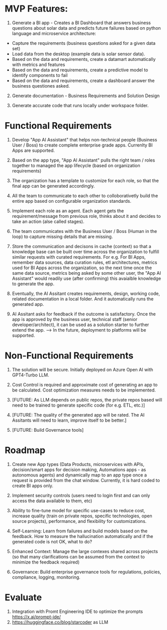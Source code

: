 
# MVP Features: 

1. Generate a BI app - Creates a BI Dashboard that answers business questions about solar data and predicts future failures based on python language and microservice architecture:

- Capture the requirements (business questions asked for a given data set)
- Load data from the desktop (example data is solar sensor data).
- Based on the data and requirements, create a datamart automatically with metrics and features
- Based on the data and requirements, create a predictive model to identify components to fail
- Based on the data and requirements, create a dashboard answer the business questiones asked.

2. Generate documentation - Business Requirements and Solution Design

3. Generate accurate code that runs locally under workspace folder.



# Functional Requirements

1. Develop "App AI Assistant" that helps non-technical people (Business User / Boss) to create complete enterprise grade apps. Currenlty BI Apps are supported.

2. Based on the app type, "App AI Assistant" pulls the right team / roles together to managed the app lifecycle (based on organization requirements)

3. The organization has a template to customize for each role, so that the final app can be generated accordingly.

4. All the team to communicate to each other to colloborativetly build the entire app based on configurable organization standards.

5. Implement each role as an agent. Each agent gets the requirement/message from previous role, thinks about it and decides to take an action (alse called stages). 

6. The team communicates with the Business User / Boss (Human in the loop) to capture missing details that are missing.

7. Store the communication and decisons in cache (context) so that a knowledge base can be built over time across the organization to fulfill similar requests with curated requirements. For e.g. For BI Apps, remember data sources, data curation rules, etl architectures, metrics used for BI Apps across the organization, so the next time once the same data source, metrics being asked by some other user, the "App AI Assistant" would readily use (after confirming) this avaialble knowledge to generate the app.

8. Eventually, the AI Assitant creates requirements, design, working code, related documentation in a local folder. And it automatically runs the generated app.

9. AI Assitant asks for feedback if the outcome is satisfactory. Once the app is approved by the business user, technical staff (senior developer/architect), it can be used as a solution starter to further extend the app. --> In the future, deployment to platforms will be supported.



# Non-Functional Requirements

1. The solution will be secure. Initially deployed on Azure Open AI with GPT4-Turbo LLM. 

2. Cost Control is required and approximate cost of generating an app to be calculated. Cost optimization measures needs to be implemented.

3. [FUTURE: As LLM depends on public repos, the private repos based will need to be trained to generate specific code (for e.g. ETL, etc.)]

4. [FUTURE: The quality of the generated app will be rated. The AI Assitants will need to learn, improve itself to be better.]

5. [FUTURE: Build Governance tools]


#  Roadmap

1. Create new App types (Data Products, microservices with APIs, decision/smart apps for decision making, Automations apps - as autonomous agents) and dynamically map to an app type once a request is provided from the chat window. Currently, it is hard coded to create BI apps only.

2. Implement security controls (users need to login first and can only access the data available to them, etc)

3. Ability to fine-tune model for specific use-cases to reduce cost, increase quality (train on private repos, specific technologies, open source projects), performance, and flexibility for customizations.

4. Self-Learning: Learn from failures and build models based on the feedback. How to measure the hallucination automatically and if the generated code is not OK, what to do?

5. Enhanced Context: Manage the large contexes shared across projects (so that many clarifications can be assumed from the context to minimize the feedback required)

6. Governance: Build enterprise governance tools for regulations, policies, compliance, logging, monitoring.


#  Evaluate

1. Integration with Promt Engineering IDE to optimize the prompts https://x.ai/prompt-ide/ 
2. https://huggingface.co/blog/starcoder as LLM
